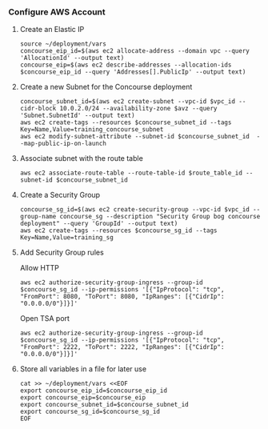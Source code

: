 ### Configure AWS Account

1. Create an Elastic IP 
    ```
    source ~/deployment/vars
    concourse_eip_id=$(aws ec2 allocate-address --domain vpc --query 'AllocationId' --output text)
    concourse_eip=$(aws ec2 describe-addresses --allocation-ids $concourse_eip_id --query 'Addresses[].PublicIp' --output text)
    ```

2. Create a new Subnet for the Concourse deployment
    ```
    concourse_subnet_id=$(aws ec2 create-subnet --vpc-id $vpc_id --cidr-block 10.0.2.0/24 --availability-zone $avz --query 'Subnet.SubnetId' --output text)
    aws ec2 create-tags --resources $concourse_subnet_id --tags Key=Name,Value=training_concourse_subnet
    aws ec2 modify-subnet-attribute --subnet-id $concourse_subnet_id  --map-public-ip-on-launch
    ```

3. Associate subnet with the route table
    ```
    aws ec2 associate-route-table --route-table-id $route_table_id --subnet-id $concourse_subnet_id
    ```

4. Create a Security Group
    ```
    concourse_sg_id=$(aws ec2 create-security-group --vpc-id $vpc_id --group-name concourse_sg --description "Security Group bog concourse deployment" --query 'GroupId' --output text)
    aws ec2 create-tags --resources $concourse_sg_id --tags Key=Name,Value=training_sg
    ```

5. Add Security Group rules

    Allow HTTP 
    ```
    aws ec2 authorize-security-group-ingress --group-id $concourse_sg_id --ip-permissions '[{"IpProtocol": "tcp", "FromPort": 8080, "ToPort": 8080, "IpRanges": [{"CidrIp": "0.0.0.0/0"}]}]'
    ```

    Open TSA port 
    ```
    aws ec2 authorize-security-group-ingress --group-id $concourse_sg_id --ip-permissions '[{"IpProtocol": "tcp", "FromPort": 2222, "ToPort": 2222, "IpRanges": [{"CidrIp": "0.0.0.0/0"}]}]'
    ```

6. Store all variables in a file for later use
    ```
    cat >> ~/deployment/vars <<EOF
    export concourse_eip_id=$concourse_eip_id
    export concourse_eip=$concourse_eip
    export concourse_subnet_id=$concourse_subnet_id
    export concourse_sg_id=$concourse_sg_id
    EOF
    ```
